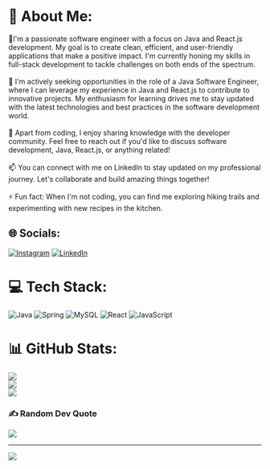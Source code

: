 # 💫 About Me:
🔭I'm a passionate software engineer with a focus on Java and React.js development. My goal is to create clean, efficient, and user-friendly applications that make a positive impact. I'm currently honing my skills in full-stack development to tackle challenges on both ends of the spectrum.<br><br>🌱 I'm actively seeking opportunities in the role of a Java Software Engineer, where I can leverage my experience in Java and React.js to contribute to innovative projects. My enthusiasm for learning drives me to stay updated with the latest technologies and best practices in the software development world.<br><br>💬 Apart from coding, I enjoy sharing knowledge with the developer community. Feel free to reach out if you'd like to discuss software development, Java, React.js, or anything related!<br><br>📫 You can connect with me on LinkedIn to stay updated on my professional journey. Let's collaborate and build amazing things together!<br><br>⚡ Fun fact: When I'm not coding, you can find me exploring hiking trails and experimenting with new recipes in the kitchen.<br>


## 🌐 Socials:
[![Instagram](https://img.shields.io/badge/Instagram-%23E4405F.svg?logo=Instagram&logoColor=white)](https://instagram.com/haran.mani) [![LinkedIn](https://img.shields.io/badge/LinkedIn-%230077B5.svg?logo=linkedin&logoColor=white)](https://linkedin.com/in/http://linkedin.com/in/manikandan-v-b99a12185/) 

# 💻 Tech Stack:
![Java](https://img.shields.io/badge/java-%23ED8B00.svg?style=for-the-badge&logo=java&logoColor=white) ![Spring](https://img.shields.io/badge/spring-%236DB33F.svg?style=for-the-badge&logo=spring&logoColor=white) ![MySQL](https://img.shields.io/badge/mysql-%2300f.svg?style=for-the-badge&logo=mysql&logoColor=white) ![React](https://img.shields.io/badge/react-%2320232a.svg?style=for-the-badge&logo=react&logoColor=%2361DAFB) ![JavaScript](https://img.shields.io/badge/javascript-%23323330.svg?style=for-the-badge&logo=javascript&logoColor=%23F7DF1E)
# 📊 GitHub Stats:
![](https://github-readme-stats.vercel.app/api?username=Manikandan-Max&theme=dark&hide_border=false&include_all_commits=false&count_private=false)<br/>
![](https://github-readme-streak-stats.herokuapp.com/?user=Manikandan-Max&theme=dark&hide_border=false)<br/>
![](https://github-readme-stats.vercel.app/api/top-langs/?username=Manikandan-Max&theme=dark&hide_border=false&include_all_commits=false&count_private=false&layout=compact)

### ✍️ Random Dev Quote
![](https://quotes-github-readme.vercel.app/api?type=horizontal&theme=radical)

---
[![](https://visitcount.itsvg.in/api?id=Manikandan-Max&icon=0&color=0)](https://visitcount.itsvg.in)

